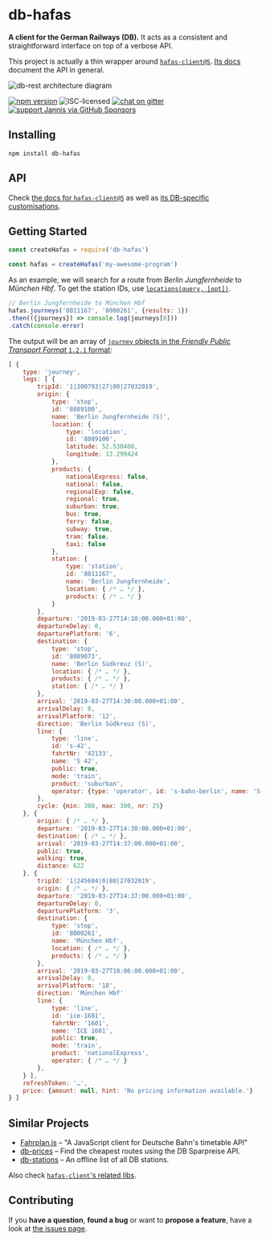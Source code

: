 # db-hafas

**A client for the German Railways (DB).** It acts as a consistent and straightforward interface on top of a verbose API.

This project is actually a thin wrapper around [`hafas-client@5`](https://github.com/public-transport/hafas-client/tree/5#hafas-client). [Its docs](https://github.com/public-transport/hafas-client/tree/5/docs) document the API in general.

![db-rest architecture diagram](https://rawgit.com/derhuerst/db-rest/master/architecture.svg)

[![npm version](https://img.shields.io/npm/v/db-hafas.svg)](https://www.npmjs.com/package/db-hafas)
![ISC-licensed](https://img.shields.io/github/license/public-transport/db-hafas.svg)
[![chat on gitter](https://badges.gitter.im/public-transport/Lobby.svg)](https://gitter.im/public-transport/Lobby)
[![support Jannis via GitHub Sponsors](https://img.shields.io/badge/support%20Jannis-donate-fa7664.svg)](https://github.com/sponsors/derhuerst)


## Installing

```shell
npm install db-hafas
```


## API

Check [the docs for `hafas-client@5`](https://github.com/public-transport/hafas-client/tree/5/docs) as well as [its DB-specific customisations](https://github.com/public-transport/hafas-client/blob/5/p/db/readme.md).


## Getting Started

```javascript
const createHafas = require('db-hafas')

const hafas = createHafas('my-awesome-program')
```

As an example, we will search for a route from *Berlin Jungfernheide* to *München Hbf*. To get the station IDs, use [`locations(query, [opt])`](https://github.com/public-transport/hafas-client/blob/5/docs/locations.md).

```javascript
// Berlin Jungfernheide to München Hbf
hafas.journeys('8011167', '8000261', {results: 1})
.then(({journeys}) => console.log(journeys[0]))
.catch(console.error)
```

The output will be an array of [`journey` objects in the *Friendly Public Transport Format* `1.2.1` format](https://github.com/public-transport/friendly-public-transport-format/tree/1.2.1/spec#journey):

```javascript
[ {
	type: 'journey',
	legs: [ {
		tripId: '1|300793|27|80|27032019',
		origin: {
			type: 'stop',
			id: '8089100',
			name: 'Berlin Jungfernheide (S)',
			location: {
				type: 'location',
				id: '8089100',
				latitude: 52.530408,
				longitude: 13.299424
			},
			products: {
				nationalExpress: false,
				national: false,
				regionalExp: false,
				regional: true,
				suburban: true,
				bus: true,
				ferry: false,
				subway: true,
				tram: false,
				taxi: false
			},
			station: {
				type: 'station',
				id: '8011167',
				name: 'Berlin Jungfernheide',
				location: { /* … */ },
				products: { /* … */ }
			}
		},
		departure: '2019-03-27T14:10:00.000+01:00',
		departureDelay: 0,
		departurePlatform: '6',
		destination: {
			type: 'stop',
			id: '8089073',
			name: 'Berlin Südkreuz (S)',
			location: { /* … */ },
			products: { /* … */ },
			station: { /* … */ }
		},
		arrival: '2019-03-27T14:30:00.000+01:00',
		arrivalDelay: 0,
		arrivalPlatform: '12',
		direction: 'Berlin Südkreuz (S)',
		line: {
			type: 'line',
			id: 's-42',
			fahrtNr: '42133',
			name: 'S 42',
			public: true,
			mode: 'train',
			product: 'suburban',
			operator: {type: 'operator', id: 's-bahn-berlin', name: 'S-Bahn Berlin'}
		},
		cycle: {min: 300, max: 300, nr: 25}
	}, {
		origin: { /* … */ },
		departure: '2019-03-27T14:30:00.000+01:00',
		destination: { /* … */ },
		arrival: '2019-03-27T14:37:00.000+01:00',
		public: true,
		walking: true,
		distance: 622
	}, {
		tripId: '1|245684|0|80|27032019',
		origin: { /* … */ },
		departure: '2019-03-27T14:37:00.000+01:00',
		departureDelay: 0,
		departurePlatform: '3',
		destination: {
			type: 'stop',
			id: '8000261',
			name: 'München Hbf',
			location: { /* … */ },
			products: { /* … */ }
		},
		arrival: '2019-03-27T19:06:00.000+01:00',
		arrivalDelay: 0,
		arrivalPlatform: '18',
		direction: 'München Hbf'
		line: {
			type: 'line',
			id: 'ice-1601',
			fahrtNr: '1601',
			name: 'ICE 1601',
			public: true,
			mode: 'train',
			product: 'nationalExpress',
			operator: { /* … */ }
		},
	} ],
	refreshToken: '…',
	price: {amount: null, hint: 'No pricing information available.'}
} ]
```


## Similar Projects

- [Fahrplan.js](https://github.com/pbock/fahrplan) – "A JavaScript client for Deutsche Bahn's timetable API"
- [db-prices](https://github.com/juliuste/db-prices) – Find the cheapest routes using the DB Sparpreise API.
- [db-stations](https://github.com/derhuerst/db-stations) – An offline list of all DB stations.

Also check [`hafas-client`'s related libs](https://github.com/public-transport/hafas-client/blob/5/readme.md#related).


## Contributing

If you **have a question**, **found a bug** or want to **propose a feature**, have a look at [the issues page](https://github.com/public-transport/db-hafas/issues).

